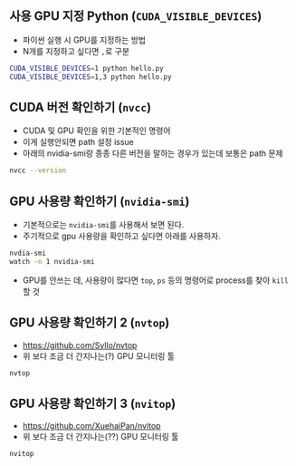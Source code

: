 ## 사용 GPU 지정 Python (`CUDA_VISIBLE_DEVICES`)

- 파이썬 실행 시 GPU를 지정하는 방법
- N개를 지정하고 싶다면 `,`로 구분

``` sh
CUDA_VISIBLE_DEVICES=1 python hello.py
CUDA_VISIBLE_DEVICES=1,3 python hello.py
```

## CUDA 버전 확인하기 (`nvcc`)

- CUDA 및 GPU 확인을 위한 기본적인 명령어
- 이게 실행안되면 path 설정 issue
- 아래의 nvidia-smi랑 종종 다른 버전을 말하는 경우가 있는데 보통은 path 문제

``` sh
nvcc --version
```

## GPU 사용량 확인하기 (`nvidia-smi`)

- 기본적으로는 `nvidia-smi`를 사용해서 보면 된다.
- 주기적으로 gpu 사용량을 확인하고 싶다면 아래를 사용하자.

``` sh
nvdia-smi
watch -n 1 nvidia-smi
```

- GPU를 안쓰는 데, 사용량이 많다면 `top`, `ps` 등의 명령어로 process를 찾아 `kill`할 것 

## GPU 사용량 확인하기 2 (`nvtop`)

- https://github.com/Syllo/nvtop
- 위 보다 조금 더 간지나는(?) GPU 모니터링 툴

``` sh
nvtop
```

## GPU 사용량 확인하기 3 (`nvitop`)

- https://github.com/XuehaiPan/nvitop
- 위 보다 조금 더 간지나는(??) GPU 모니터링 툴

``` sh
nvitop
```